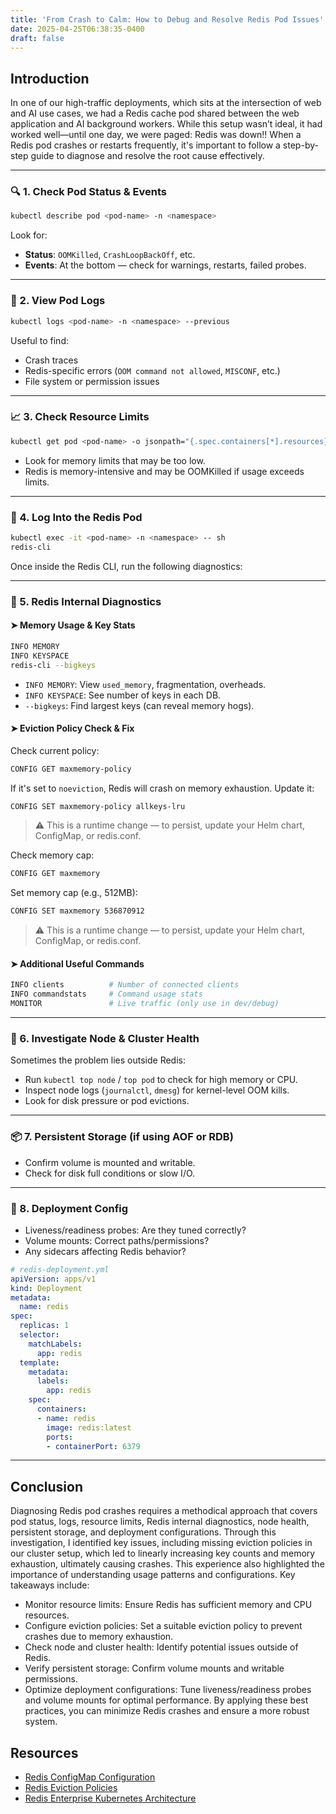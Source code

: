 ```yaml
---
title: 'From Crash to Calm: How to Debug and Resolve Redis Pod Issues'
date: 2025-04-25T06:38:35-0400
draft: false
---
```


## Introduction

In one of our high-traffic deployments, which sits at the intersection of web and AI use cases, we had a Redis cache pod shared between the web application and AI background workers. While this setup wasn’t ideal, it had worked well—until one day, we were paged: Redis was down‼️ When a Redis pod crashes or restarts frequently, it's important to follow a step-by-step guide to diagnose and resolve the root cause effectively.

---

### 🔍 1. Check Pod Status & Events

```bash
kubectl describe pod <pod-name> -n <namespace>
```

Look for:
- **Status**: `OOMKilled`, `CrashLoopBackOff`, etc.
- **Events**: At the bottom — check for warnings, restarts, failed probes.

---

### 📄 2. View Pod Logs

```bash
kubectl logs <pod-name> -n <namespace> --previous
```

Useful to find:
- Crash traces
- Redis-specific errors (`OOM command not allowed`, `MISCONF`, etc.)
- File system or permission issues

---

### 📈 3. Check Resource Limits

```bash
kubectl get pod <pod-name> -o jsonpath="{.spec.containers[*].resources}"
```

- Look for memory limits that may be too low.
- Redis is memory-intensive and may be OOMKilled if usage exceeds limits.

---

### 🧠 4. Log Into the Redis Pod

```bash
kubectl exec -it <pod-name> -n <namespace> -- sh
redis-cli
```

Once inside the Redis CLI, run the following diagnostics:

---

### 🔎 5. Redis Internal Diagnostics

#### ➤ Memory Usage & Key Stats

```bash
INFO MEMORY
INFO KEYSPACE
redis-cli --bigkeys
```

- `INFO MEMORY`: View `used_memory`, fragmentation, overheads.
- `INFO KEYSPACE`: See number of keys in each DB.
- `--bigkeys`: Find largest keys (can reveal memory hogs).

#### ➤ Eviction Policy Check & Fix

Check current policy:
```bash
CONFIG GET maxmemory-policy
```

If it's set to `noeviction`, Redis will crash on memory exhaustion. Update it:

```bash
CONFIG SET maxmemory-policy allkeys-lru
```

> ⚠️ This is a runtime change — to persist, update your Helm chart, ConfigMap, or redis.conf.

Check memory cap:
```bash
CONFIG GET maxmemory
```

Set memory cap (e.g., 512MB):
```bash
CONFIG SET maxmemory 536870912
```

> ⚠️ This is a runtime change — to persist, update your Helm chart, ConfigMap, or redis.conf.

#### ➤ Additional Useful Commands

```bash
INFO clients          # Number of connected clients
INFO commandstats     # Command usage stats
MONITOR               # Live traffic (only use in dev/debug)
```

---

### 🧰 6. Investigate Node & Cluster Health

Sometimes the problem lies outside Redis:
- Run `kubectl top node` / `top pod` to check for high memory or CPU.
- Inspect node logs (`journalctl`, `dmesg`) for kernel-level OOM kills.
- Look for disk pressure or pod evictions.

---

### 📦 7. Persistent Storage (if using AOF or RDB)

- Confirm volume is mounted and writable.
- Check for disk full conditions or slow I/O.

---

### 💾 8. Deployment Config

- Liveness/readiness probes: Are they tuned correctly?
- Volume mounts: Correct paths/permissions?
- Any sidecars affecting Redis behavior?

```yml
# redis-deployment.yml
apiVersion: apps/v1
kind: Deployment
metadata:
  name: redis
spec:
  replicas: 1
  selector:
    matchLabels:
      app: redis
  template:
    metadata:
      labels:
        app: redis
    spec:
      containers:
      - name: redis
        image: redis:latest
        ports:
        - containerPort: 6379
```

---

## Conclusion

Diagnosing Redis pod crashes requires a methodical approach that covers pod status, logs, resource limits, Redis internal diagnostics, node health, persistent storage, and deployment configurations. Through this investigation, I identified key issues, including missing eviction policies in our cluster setup, which led to linearly increasing key counts and memory exhaustion, ultimately causing crashes. This experience also highlighted the importance of understanding usage patterns and configurations. Key takeaways include:
- Monitor resource limits: Ensure Redis has sufficient memory and CPU resources.
- Configure eviction policies: Set a suitable eviction policy to prevent crashes due to memory exhaustion.
- Check node and cluster health: Identify potential issues outside of Redis.
- Verify persistent storage: Confirm volume mounts and writable permissions.
- Optimize deployment configurations: Tune liveness/readiness probes and volume mounts for optimal performance.
By applying these best practices, you can minimize Redis crashes and ensure a more robust system.

## Resources
- [Redis ConfigMap Configuration](https://kubernetes.io/docs/tutorials/configuration/configure-redis-using-configmap/)
- [Redis Eviction Policies](https://redis.io/docs/latest/develop/reference/eviction/)
- [Redis Enterprise Kubernetes Architecture](https://redis.io/docs/latest/operate/kubernetes/architecture/)
